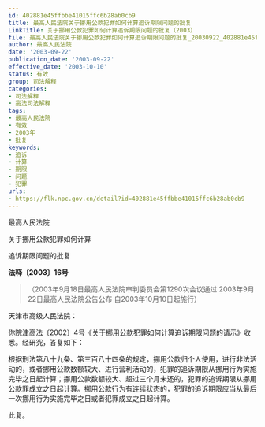 ```yaml
---
id: 402881e45ffbbe41015ffc6b28ab0cb9
title: 最高人民法院关于挪用公款犯罪如何计算追诉期限问题的批复
LinkTitle: 关于挪用公款犯罪如何计算追诉期限问题的批复（2003）
file: 最高人民法院关于挪用公款犯罪如何计算追诉期限问题的批复_20030922_402881e45ffbbe41015ffc6b28ab0cb9.docx
author: 最高人民法院
date: '2003-09-22'
publication_date: '2003-09-22'
effective_date: '2003-10-10'
status: 有效
group: 司法解释
categories:
- 司法解释
- 高法司法解释
tags:
- 最高人民法院
- 有效
- 2003年
- 批复
keywords:
- 追诉
- 计算
- 期限
- 问题
- 犯罪
urls:
- https://flk.npc.gov.cn/detail?id=402881e45ffbbe41015ffc6b28ab0cb9
---
```


最高人民法院

关于挪用公款犯罪如何计算

追诉期限问题的批复

**法释〔2003〕16号**

> （2003年9月18日最高人民法院审判委员会第1290次会议通过 2003年9月22日最高人民法院公告公布 自2003年10月10日起施行）

天津市高级人民法院：

你院津高法〔2002〕4号《关于挪用公款犯罪如何计算追诉期限问题的请示》收悉。经研究，答复如下：

根据刑法第八十九条、第三百八十四条的规定，挪用公款归个人使用，进行非法活动的，或者挪用公款数额较大、进行营利活动的，犯罪的追诉期限从挪用行为实施完毕之日起计算；挪用公款数额较大、超过三个月未还的，犯罪的追诉期限从挪用公款罪成立之日起计算。挪用公款行为有连续状态的，犯罪的追诉期限应当从最后一次挪用行为实施完毕之日或者犯罪成立之日起计算。

此复。
